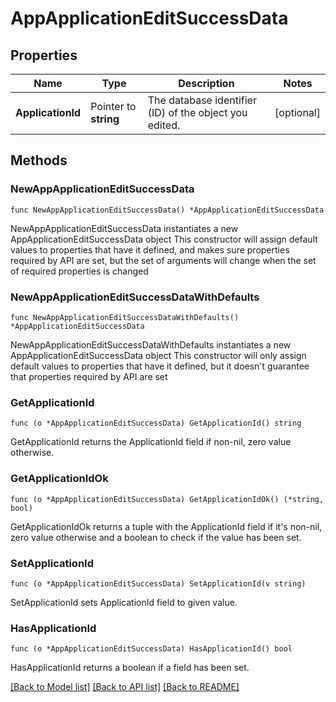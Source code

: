 # AppApplicationEditSuccessData

## Properties

Name | Type | Description | Notes
------------ | ------------- | ------------- | -------------
**ApplicationId** | Pointer to **string** | The database identifier (ID) of the object you edited. | [optional] 

## Methods

### NewAppApplicationEditSuccessData

`func NewAppApplicationEditSuccessData() *AppApplicationEditSuccessData`

NewAppApplicationEditSuccessData instantiates a new AppApplicationEditSuccessData object
This constructor will assign default values to properties that have it defined,
and makes sure properties required by API are set, but the set of arguments
will change when the set of required properties is changed

### NewAppApplicationEditSuccessDataWithDefaults

`func NewAppApplicationEditSuccessDataWithDefaults() *AppApplicationEditSuccessData`

NewAppApplicationEditSuccessDataWithDefaults instantiates a new AppApplicationEditSuccessData object
This constructor will only assign default values to properties that have it defined,
but it doesn't guarantee that properties required by API are set

### GetApplicationId

`func (o *AppApplicationEditSuccessData) GetApplicationId() string`

GetApplicationId returns the ApplicationId field if non-nil, zero value otherwise.

### GetApplicationIdOk

`func (o *AppApplicationEditSuccessData) GetApplicationIdOk() (*string, bool)`

GetApplicationIdOk returns a tuple with the ApplicationId field if it's non-nil, zero value otherwise
and a boolean to check if the value has been set.

### SetApplicationId

`func (o *AppApplicationEditSuccessData) SetApplicationId(v string)`

SetApplicationId sets ApplicationId field to given value.

### HasApplicationId

`func (o *AppApplicationEditSuccessData) HasApplicationId() bool`

HasApplicationId returns a boolean if a field has been set.


[[Back to Model list]](../README.md#documentation-for-models) [[Back to API list]](../README.md#documentation-for-api-endpoints) [[Back to README]](../README.md)


